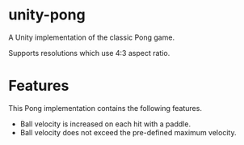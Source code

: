 # unity-pong
A Unity implementation of the classic Pong game.

Supports resolutions which use 4:3 aspect ratio.

# Features
This Pong implementation contains the following features.
* Ball velocity is increased on each hit with a paddle.
* Ball velocity does not exceed the pre-defined maximum velocity.
